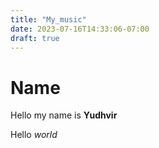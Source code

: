 ```yaml
---
title: "My_music"
date: 2023-07-16T14:33:06-07:00
draft: true
---
```


# Name
Hello my name is **Yudhvir**

Hello *world*